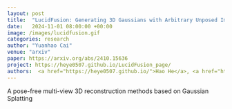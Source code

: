 ```yaml
---
layout: post
title:  "LucidFusion: Generating 3D Gaussians with Arbitrary Unposed Images"
date:   2024-11-01 08:00:00 +00:00
image: /images/lucidfusion.gif
categories: research
author: "Yuanhao Cai"
venue: "arxiv"
paper: https://arxiv.org/abs/2410.15636
project: https://heye0507.github.io/LucidFusion_page/
authors:  <a href="https://heye0507.github.io/">Hao He</a>, <a href="https://yixunliang.github.io/">Yixun Liang</a>, <a href="https://wileewang.github.io/">Luozhou Wang</a>, <strong>Yuanhao Cai</strong>, <a href="https://scholar.google.com/citations?user=lrgPuBUAAAAJ&hl=en&inst=1381320739207392350/">Xinli Xu</a>, Hao-Xiang Guo, Xiang Wen, <a href="https://www.yingcong.me/">Ying-Cong Chen</a>
---
```

A pose-free multi-view 3D reconstruction methods based on Gaussian Splatting
